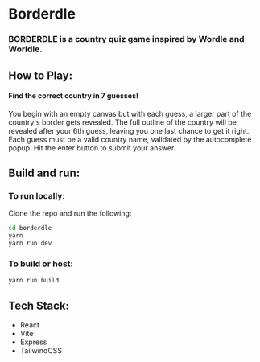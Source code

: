 # Borderdle

### BORDERDLE is a country quiz game inspired by Wordle and Worldle.

## How to Play:

#### Find the correct country in 7 guesses!

You begin with an empty canvas but with each guess, a larger part of the country's border gets revealed.
The full outline of the country will be revealed after your 6th guess, leaving you one last chance to get it right.
Each guess must be a valid country name, validated by the autocomplete popup. Hit the enter button to submit your answer.

## Build and run:

### To run locally:

Clone the repo and run the following:

```sh
cd borderdle
yarn
yarn run dev
```

### To build or host:

```sh
yarn run build
```

## Tech Stack:

- React
- Vite
- Express
- TailwindCSS
